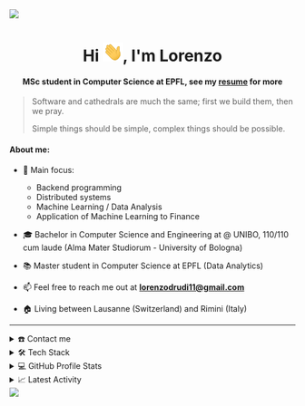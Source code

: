 <!--horizontal divider(gradiant)-->
<img src="https://user-images.githubusercontent.com/73097560/115834477-dbab4500-a447-11eb-908a-139a6edaec5c.gif">

<div align="center">
<h1 align="center">Hi <img width="35" src="https://github.com/drudilorenzo/drudilorenzo/blob/main/resources/waving.gif">, I'm Lorenzo</h1>
<h4 align="center">MSc student in Computer Science at EPFL, see my <a href="https://github.com/drudilorenzo/drudilorenzo/blob/main/resources/LorenzoDrudi_resume.pdf" target="_blank">resume</a> for more</h4>
</div>

> Software and cathedrals are much the same; first we build them, then we pray.
>
> Simple things should be simple, complex things should be possible.

<!--Intro start-->
#### About me:
- 🔭 Main focus:
  - Backend programming
  - Distributed systems
  - Machine Learning / Data Analysis
  - Application of Machine Learning to Finance

- 🎓 Bachelor in Computer Science and Engineering at @ UNIBO, 110/110 cum laude (Alma Mater Studiorum - University of Bologna)

- 📚 Master student in Computer Science at EPFL (Data Analytics)

- 📫 Feel free to reach me out at **lorenzodrudi11@gmail.com**

- 🏠 Living between Lausanne (Switzerland) and Rimini (Italy)
<!--Intro end-->

-----

<details>
  <summary>☎️ Contact me</summary>
<div>
  <samp>
    <h2 align="center">You can reach me by:</h2>
    <p align="center">
      <br/>
      <a href="https://www.linkedin.com/in/drudilorenzo/" target="blank"><img align="center"
         src="https://img.shields.io/badge/linkedin-%231DA1F2.svg?style=for-the-badge&logo=linkedin&logoColor=white"
         alt="drudilorenzo" height="30"/></a>
      <a href="mailto:lorenzodrudi11@gmail.com" target="blank"><img align="center"
         src="https://img.shields.io/badge/gmail-EA4335.svg?style=for-the-badge&logo=gmail&logoColor=white"
         alt="drudilorenzo" height="30"/></a>
      <a href="https://instagram.com/drudao_" target="blank"><img align="center"
         src="https://img.shields.io/badge/instagram-%23E4405F.svg?style=for-the-badge&logo=Instagram&logoColor=white"
         alt="drudilorenzo" height="30"/></a>
    </p>
  </samp>
</div>
</details>

<details>
  <summary>🛠️ Tech Stack</summary>
  
<div align="center">
  
#####  Programming languages

![JavaScript](https://img.shields.io/badge/JavaScript-F7DF1E?style=flat-square&logo=JavaScript&logoColor=white)
![TypeScript](https://img.shields.io/badge/typescript-%23007ACC.svg?style=flat-square&logo=typescript&logoColor=white)
![Python](https://img.shields.io/badge/Python-3776AB?style=flat-square&logo=Python&logoColor=white)
![C](https://img.shields.io/badge/C-A8B9CC?style=flat-square&logo=C&logoColor=white)
![C++](https://img.shields.io/badge/C%2B%2B-00599C?style=flat-square&logo=c%2B%2B&logoColor=white)
![C#](https://img.shields.io/badge/c%23-%23239120.svg?style=flat-square&logo=c-sharp&logoColor=white)
![Shell](https://img.shields.io/badge/Shell-FFD500?style=flat-square&logo=Shell&logoColor=white)
![Java](https://img.shields.io/badge/java-%23ED8B00.svg?style=flat-square&logo=openjdk&logoColor=white)
![Go](https://img.shields.io/badge/go-%2300ADD8.svg?style=flat-square&logo=go&logoColor=white)
![PHP](https://img.shields.io/badge/php-%23777BB4.svg?style=flat-square&logo=php&logoColor=white)

##### Frontend Development

![HTML5](https://img.shields.io/badge/HTML-E34F26?style=flat-square&logo=HTML5&logoColor=white)
![CSS3](https://img.shields.io/badge/CSS-1572B6?style=flat-square&logo=CSS3&logoColor=white)
![React](https://img.shields.io/badge/react-%2320232a.svg?style=flat-square&logo=react&logoColor=%2361DAFB)
![TailwindCSS](https://img.shields.io/badge/tailwindcss-%2338B2AC.svg?style=flat-square&logo=tailwind-css&logoColor=white)
![npm](https://img.shields.io/badge/npm-CB3837?style=flat-square&logo=npm&logoColor=white)
![Axios](https://img.shields.io/badge/Axios-5A29E4?style=flat-square&logo=Axios&logoColor=white)

##### Software & Tools

![AWS](https://img.shields.io/badge/AWS-%23FF9900.svg?style=flat-square&logo=amazon-aws&logoColor=white)
![Git](https://img.shields.io/badge/Git-F05032?style=flat-square&logo=Git&logoColor=white)
![GitHub](https://img.shields.io/badge/GitHub-181717?style=flat-square&logo=GitHub&logoColor=white)
![GitHub Actions](https://img.shields.io/badge/github%20actions-%232671E5.svg?style=flat-square&logo=githubactions&logoColor=white)
![Markdown](https://img.shields.io/badge/Markdown-000000?style=flat-square&logo=Markdown&logoColor=white)
![MySQL](https://img.shields.io/badge/MySQL-4479A1?style=flat-square&logo=MySQL&logoColor=white)
![LaTeX](https://img.shields.io/badge/LaTeX-008080?style=flat-square&logo=LaTeX&logoColor=white)
![JSON](https://img.shields.io/badge/JSON-000000?style=flat-square&logo=JSON&logoColor=white)
![Docker](https://img.shields.io/badge/docker-%230db7ed.svg?style=flat-square&logo=docker&logoColor=white)
![Postman](https://img.shields.io/badge/Postman-FF6C37?style=flat-square&logo=postman&logoColor=white)

##### Operating Systems

![Windows](https://img.shields.io/badge/Windows-0078D6?style=flat-square&logo=Windows&logoColor=white)
![Linux](https://img.shields.io/badge/Linux-FCC624?style=flat-square&logo=linux&logoColor=black)
![Ubuntu](https://img.shields.io/badge/Ubuntu-E95420?style=flat-square&logo=Ubuntu&logoColor=white)

</div>

</details>

<details> 
  <summary>💻 GitHub Profile Stats</summary>
  <div>
      <p align="center">
      <table align="center">
        <tr border="none">
          <td width="50%" align="center">
            <img src="https://github-readme-stats-lorenzodrudi.vercel.app/api?username=drudilorenzo&count_private=true&show_icons=true&theme=gruvbox">
            <br></br>
            <img  title="🔥 Get streak stats for your profile at git.io/streak-stats" alt="Mark streak" src="https://github-readme-streak-stats.herokuapp.com/?user=drudilorenzo&count_private=true&theme=gruvbox&hide_border=false" /> 
          </td>
          <td width="50%" align="center">
            <img  align="center"  src="https://github-readme-stats.anuraghazra1.vercel.app/api/top-langs/?username=drudilorenzo&count_private=true&theme=gruvbox&hide_border=false&no-bg=true&no-frame=true&langs_count=10"/>
          </td>
        </tr>
      </table>
      <!--- stats (end) -->
      <!--- trophy (start) -->
      <div align=center>
        <a href="https://github.com/ryo-ma/github-profile-trophy" title="Go to Source">
            <img align="center" width=84% src="https://github-profile-trophy.vercel.app/?username=drudilorenzo&theme=radical&row=1&column=7&margin-h=15&margin-w=5&no-bg=true" alt="TROPHY" />
          </a>
      </div>
      <!--- trophy (start) -->
      </p>        
      <!--- stats (end) -->
  </div>    
</details>

<details>
  <summary>📈 Latest Activity</summary>
    <div>
      <samp>
        <h2 align="center"> Real-time coding activity (in the last 7 days):</h2>
      </samp>
    </div> 
  
<p align="center">        
<!--START_SECTION:waka-->

```txt
Python          11 hrs 31 mins  ██████████▒░░░░░░░░░░░░░░   40.79 %
Java            9 hrs 26 mins   ████████▒░░░░░░░░░░░░░░░░   33.40 %
Assembly        6 hrs 52 mins   ██████░░░░░░░░░░░░░░░░░░░   24.35 %
Bash            6 mins          ░░░░░░░░░░░░░░░░░░░░░░░░░   00.40 %
Markdown        5 mins          ░░░░░░░░░░░░░░░░░░░░░░░░░   00.31 %
```

<!--END_SECTION:waka-->
</p>
  
</details>

<!--horizontal divider(gradiant)-->
<img src="https://user-images.githubusercontent.com/73097560/115834477-dbab4500-a447-11eb-908a-139a6edaec5c.gif">
